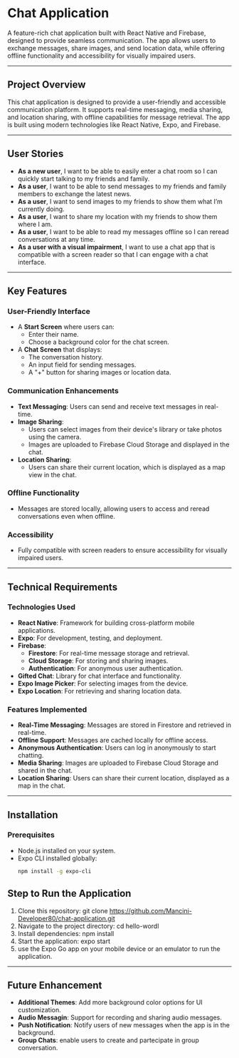 # Chat Application

A feature-rich chat application built with React Native and Firebase, designed to provide seamless communication. The app allows users to exchange messages, share images, and send location data, while offering offline functionality and accessibility for visually impaired users.

---

## **Project Overview**

This chat application is designed to provide a user-friendly and accessible communication platform. It supports real-time messaging, media sharing, and location sharing, with offline capabilities for message retrieval. The app is built using modern technologies like React Native, Expo, and Firebase.

---

## **User Stories**

- **As a new user**, I want to be able to easily enter a chat room so I can quickly start talking to my friends and family.
- **As a user**, I want to be able to send messages to my friends and family members to exchange the latest news.
- **As a user**, I want to send images to my friends to show them what I’m currently doing.
- **As a user**, I want to share my location with my friends to show them where I am.
- **As a user**, I want to be able to read my messages offline so I can reread conversations at any time.
- **As a user with a visual impairment**, I want to use a chat app that is compatible with a screen reader so that I can engage with a chat interface.

---

## **Key Features**

### **User-Friendly Interface**
- A **Start Screen** where users can:
  - Enter their name.
  - Choose a background color for the chat screen.
- A **Chat Screen** that displays:
  - The conversation history.
  - An input field for sending messages.
  - A "+" button for sharing images or location data.

### **Communication Enhancements**
- **Text Messaging**: Users can send and receive text messages in real-time.
- **Image Sharing**:
  - Users can select images from their device's library or take photos using the camera.
  - Images are uploaded to Firebase Cloud Storage and displayed in the chat.
- **Location Sharing**:
  - Users can share their current location, which is displayed as a map view in the chat.

### **Offline Functionality**
- Messages are stored locally, allowing users to access and reread conversations even when offline.

### **Accessibility**
- Fully compatible with screen readers to ensure accessibility for visually impaired users.

---

## **Technical Requirements**

### **Technologies Used**
- **React Native**: Framework for building cross-platform mobile applications.
- **Expo**: For development, testing, and deployment.
- **Firebase**:
  - **Firestore**: For real-time message storage and retrieval.
  - **Cloud Storage**: For storing and sharing images.
  - **Authentication**: For anonymous user authentication.
- **Gifted Chat**: Library for chat interface and functionality.
- **Expo Image Picker**: For selecting images from the device.
- **Expo Location**: For retrieving and sharing location data.

### **Features Implemented**
- **Real-Time Messaging**: Messages are stored in Firestore and retrieved in real-time.
- **Offline Support**: Messages are cached locally for offline access.
- **Anonymous Authentication**: Users can log in anonymously to start chatting.
- **Media Sharing**: Images are uploaded to Firebase Cloud Storage and shared in the chat.
- **Location Sharing**: Users can share their current location, displayed as a map in the chat.

---

## **Installation**

### **Prerequisites**
- Node.js installed on your system.
- Expo CLI installed globally:
  ```bash
  npm install -g expo-cli
## **Step to Run the Application**

1. Clone this repository:
  git clone https://github.com/Mancini-Developer80/chat-application.git
2. Navigate to the project directory:
   cd hello-wordl
3. Install dependencies:
   npm install
4. Start the application:
   expo start
5. use the Expo Go app on your mobile device or an emulator to run the application.

---
## Future Enhancement
  + **Additional Themes**: Add more background color options for UI customization.
  + **Audio Messagin**: Support for recording and sharing audio messages.
  + **Push Notification**: Notify users of new messages when the app is in the background.
  + **Group Chats**: enable users to create and partecipate in group conversation.
